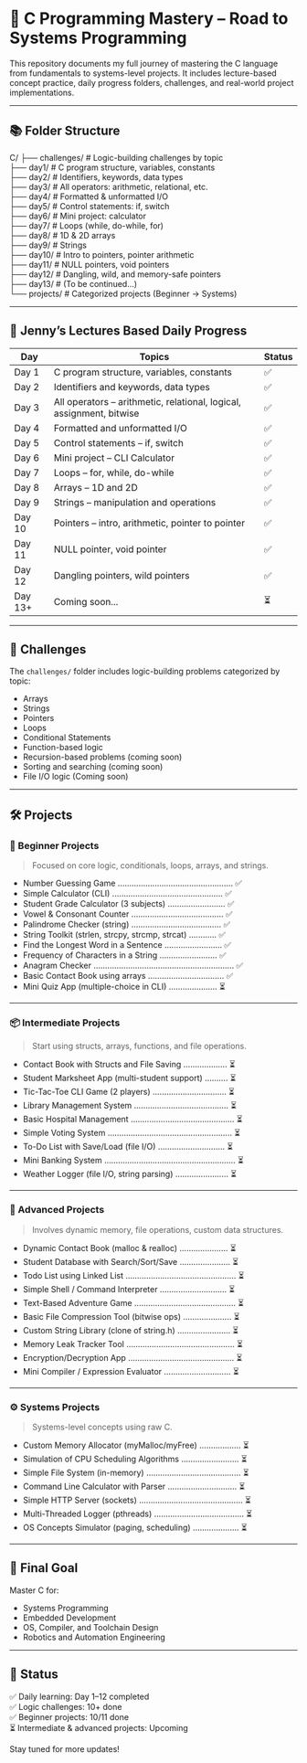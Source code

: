 # 🌟 C Programming Mastery – Road to Systems Programming

This repository documents my full journey of mastering the C language from fundamentals to systems-level projects. It includes lecture-based concept practice, daily progress folders, challenges, and real-world project implementations.

---

## 📚 Folder Structure

C/
├── challenges/ # Logic-building challenges by topic  
├── day1/ # C program structure, variables, constants  
├── day2/ # Identifiers, keywords, data types  
├── day3/ # All operators: arithmetic, relational, etc.  
├── day4/ # Formatted & unformatted I/O  
├── day5/ # Control statements: if, switch  
├── day6/ # Mini project: calculator  
├── day7/ # Loops (while, do-while, for)  
├── day8/ # 1D & 2D arrays  
├── day9/ # Strings  
├── day10/ # Intro to pointers, pointer arithmetic  
├── day11/ # NULL pointers, void pointers  
├── day12/ # Dangling, wild, and memory-safe pointers  
├── day13/ # (To be continued...)  
└── projects/ # Categorized projects (Beginner → Systems)

---

## 🧠 Jenny’s Lectures Based Daily Progress

| Day     | Topics                                                               | Status |
| ------- | -------------------------------------------------------------------- | ------ |
| Day 1   | C program structure, variables, constants                            | ✅     |
| Day 2   | Identifiers and keywords, data types                                 | ✅     |
| Day 3   | All operators – arithmetic, relational, logical, assignment, bitwise | ✅     |
| Day 4   | Formatted and unformatted I/O                                        | ✅     |
| Day 5   | Control statements – if, switch                                      | ✅     |
| Day 6   | Mini project – CLI Calculator                                        | ✅     |
| Day 7   | Loops – for, while, do-while                                         | ✅     |
| Day 8   | Arrays – 1D and 2D                                                   | ✅     |
| Day 9   | Strings – manipulation and operations                                | ✅     |
| Day 10  | Pointers – intro, arithmetic, pointer to pointer                     | ✅     |
| Day 11  | NULL pointer, void pointer                                           | ✅     |
| Day 12  | Dangling pointers, wild pointers                                     | ✅     |
| Day 13+ | Coming soon...                                                       | ⏳     |

---

## 🧩 Challenges

The `challenges/` folder includes logic-building problems categorized by topic:

- Arrays
- Strings
- Pointers
- Loops
- Conditional Statements
- Function-based logic
- Recursion-based problems (coming soon)
- Sorting and searching (coming soon)
- File I/O logic (Coming soon)

---

## 🛠️ Projects

### 👶 Beginner Projects

> Focused on core logic, conditionals, loops, arrays, and strings.

- Number Guessing Game .................................................. ✅
- Simple Calculator (CLI) ................................................ ✅
- Student Grade Calculator (3 subjects) ......................... ✅
- Vowel & Consonant Counter ........................................ ✅
- Palindrome Checker (string) ....................................... ✅
- String Toolkit (strlen, strcpy, strcmp, strcat) ............ ✅
- Find the Longest Word in a Sentence ......................... ✅
- Frequency of Characters in a String ......................... ✅
- Anagram Checker ............................................................. ✅
- Basic Contact Book using arrays ................................. ✅
- Mini Quiz App (multiple-choice in CLI) ..................... ⏳

---

### 📦 Intermediate Projects

> Start using structs, arrays, functions, and file operations.

- Contact Book with Structs and File Saving ................... ⏳
- Student Marksheet App (multi-student support) .......... ⏳
- Tic-Tac-Toe CLI Game (2 players) ................................ ⏳
- Library Management System ......................................... ⏳
- Basic Hospital Management ............................................. ⏳
- Simple Voting System ...................................................... ⏳
- To-Do List with Save/Load (file I/O) ............................. ⏳
- Mini Banking System ......................................................... ⏳
- Weather Logger (file I/O, string parsing) ....................... ⏳

---

### 🧠 Advanced Projects

> Involves dynamic memory, file operations, custom data structures.

- Dynamic Contact Book (malloc & realloc) ..................... ⏳
- Student Database with Search/Sort/Save ...................... ⏳
- Todo List using Linked List ................................................ ⏳
- Simple Shell / Command Interpreter ............................. ⏳
- Text-Based Adventure Game ............................................ ⏳
- Basic File Compression Tool (bitwise ops) ..................... ⏳
- Custom String Library (clone of string.h) ....................... ⏳
- Memory Leak Tracker Tool ............................................... ⏳
- Encryption/Decryption App .............................................. ⏳
- Mini Compiler / Expression Evaluator ............................. ⏳

---

### ⚙️ Systems Projects

> Systems-level concepts using raw C.

- Custom Memory Allocator (myMalloc/myFree) .................. ⏳
- Simulation of CPU Scheduling Algorithms ......................... ⏳
- Simple File System (in-memory) ......................................... ⏳
- Command Line Calculator with Parser .............................. ⏳
- Simple HTTP Server (sockets) ............................................. ⏳
- Multi-Threaded Logger (pthreads) ....................................... ⏳
- OS Concepts Simulator (paging, scheduling) .................... ⏳

---

## 🎯 Final Goal

Master C for:

- Systems Programming
- Embedded Development
- OS, Compiler, and Toolchain Design
- Robotics and Automation Engineering

---

## 🧭 Status

✅ Daily learning: Day 1–12 completed  
✅ Logic challenges: 10+ done  
✅ Beginner projects: 10/11 done  
⏳ Intermediate & advanced projects: Upcoming

Stay tuned for more updates!
